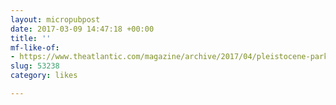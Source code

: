 ```yaml
---
layout: micropubpost
date: 2017-03-09 14:47:18 +00:00
title: ''
mf-like-of:
- https://www.theatlantic.com/magazine/archive/2017/04/pleistocene-park/517779/
slug: 53238
category: likes

---
```

